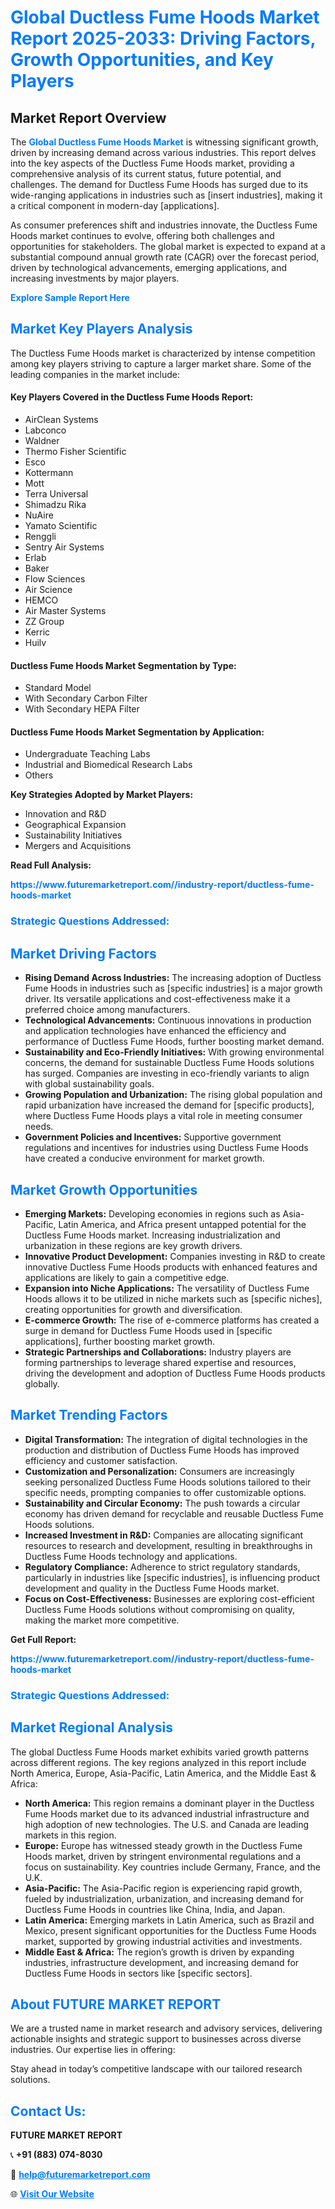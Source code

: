 <h1 style="color: #007BFF;">Global Ductless Fume Hoods Market Report 2025-2033: Driving Factors, Growth Opportunities, and Key Players</h1>

<section id="overview">
<h2>Market Report Overview</h2>
<p>The <a href="https://www.futuremarketreport.com//industry-report/ductless-fume-hoods-market" style="color: #007BFF; text-decoration: none;"><strong>Global Ductless Fume Hoods Market</strong></a> is witnessing significant growth, driven by increasing demand across various industries. This report delves into the key aspects of the Ductless Fume Hoods market, providing a comprehensive analysis of its current status, future potential, and challenges. The demand for Ductless Fume Hoods has surged due to its wide-ranging applications in industries such as [insert industries], making it a critical component in modern-day [applications].</p>
<p>As consumer preferences shift and industries innovate, the Ductless Fume Hoods market continues to evolve, offering both challenges and opportunities for stakeholders. The global market is expected to expand at a substantial compound annual growth rate (CAGR) over the forecast period, driven by technological advancements, emerging applications, and increasing investments by major players.</p>
</section>

<section id="overview">
<p><a href="https://www.futuremarketreport.com//request-sample/reportId=58307" style="color: #007BFF; text-decoration: none;"><strong>Explore Sample Report Here</strong></a></p>
</section>

<section id="key-players">
<h2 style="color: #007BFF;">Market Key Players Analysis</h2>
<p>The Ductless Fume Hoods market is characterized by intense competition among key players striving to capture a larger market share. Some of the leading companies in the market include:</p>
<h4>Key Players Covered in the Ductless Fume Hoods Report:</h4>
<ul><li>AirClean Systems</li><li>Labconco</li><li>Waldner</li><li>Thermo Fisher Scientific</li><li>Esco</li><li>Kottermann</li><li>Mott</li><li>Terra Universal</li><li>Shimadzu Rika</li><li>NuAire</li><li>Yamato Scientific</li><li>Renggli</li><li>Sentry Air Systems</li><li>Erlab</li><li>Baker</li><li>Flow Sciences</li><li>Air Science</li><li>HEMCO</li><li>Air Master Systems</li><li>ZZ Group</li><li>Kerric</li><li>Huilv</li></ul>
<h4>Ductless Fume Hoods Market Segmentation by Type:</h4>
<ul><li>Standard Model</li><li>With Secondary Carbon Filter</li><li>With Secondary HEPA Filter</li></ul>

<h4>Ductless Fume Hoods Market Segmentation by Application:</h4>
<ul><li>Undergraduate Teaching Labs</li><li>Industrial and Biomedical Research Labs</li><li>Others</li></ul>
<p><strong>Key Strategies Adopted by Market Players:</strong></p>
<ul>
<li>Innovation and R&D</li>
<li>Geographical Expansion</li>
<li>Sustainability Initiatives</li>
<li>Mergers and Acquisitions</li>
</ul>
</section>

<section>
<p><strong>Read Full Analysis: </strong></p><a href="https://www.futuremarketreport.com//industry-report/ductless-fume-hoods-market" style="color: #007BFF; text-decoration: none;"><strong>https://www.futuremarketreport.com//industry-report/ductless-fume-hoods-market</strong></a>
<h3 style="color: #007BFF;">Strategic Questions Addressed:</h3>
</section>

<section id="driving-factors">
<h2 style="color: #007BFF;">Market Driving Factors</h2>
<ul>
<li><strong>Rising Demand Across Industries:</strong> The increasing adoption of Ductless Fume Hoods in industries such as [specific industries] is a major growth driver. Its versatile applications and cost-effectiveness make it a preferred choice among manufacturers.</li>
<li><strong>Technological Advancements:</strong> Continuous innovations in production and application technologies have enhanced the efficiency and performance of Ductless Fume Hoods, further boosting market demand.</li>
<li><strong>Sustainability and Eco-Friendly Initiatives:</strong> With growing environmental concerns, the demand for sustainable Ductless Fume Hoods solutions has surged. Companies are investing in eco-friendly variants to align with global sustainability goals.</li>
<li><strong>Growing Population and Urbanization:</strong> The rising global population and rapid urbanization have increased the demand for [specific products], where Ductless Fume Hoods plays a vital role in meeting consumer needs.</li>
<li><strong>Government Policies and Incentives:</strong> Supportive government regulations and incentives for industries using Ductless Fume Hoods have created a conducive environment for market growth.</li>
</ul>
</section>

<section id="growth-opportunities">
<h2 style="color: #007BFF;">Market Growth Opportunities</h2>
<ul>
<li><strong>Emerging Markets:</strong> Developing economies in regions such as Asia-Pacific, Latin America, and Africa present untapped potential for the Ductless Fume Hoods market. Increasing industrialization and urbanization in these regions are key growth drivers.</li>
<li><strong>Innovative Product Development:</strong> Companies investing in R&D to create innovative Ductless Fume Hoods products with enhanced features and applications are likely to gain a competitive edge.</li>
<li><strong>Expansion into Niche Applications:</strong> The versatility of Ductless Fume Hoods allows it to be utilized in niche markets such as [specific niches], creating opportunities for growth and diversification.</li>
<li><strong>E-commerce Growth:</strong> The rise of e-commerce platforms has created a surge in demand for Ductless Fume Hoods used in [specific applications], further boosting market growth.</li>
<li><strong>Strategic Partnerships and Collaborations:</strong> Industry players are forming partnerships to leverage shared expertise and resources, driving the development and adoption of Ductless Fume Hoods products globally.</li>
</ul>
</section>

<section id="trending-factors">
<h2 style="color: #007BFF;">Market Trending Factors</h2>
<ul>
<li><strong>Digital Transformation:</strong> The integration of digital technologies in the production and distribution of Ductless Fume Hoods has improved efficiency and customer satisfaction.</li>
<li><strong>Customization and Personalization:</strong> Consumers are increasingly seeking personalized Ductless Fume Hoods solutions tailored to their specific needs, prompting companies to offer customizable options.</li>
<li><strong>Sustainability and Circular Economy:</strong> The push towards a circular economy has driven demand for recyclable and reusable Ductless Fume Hoods solutions.</li>
<li><strong>Increased Investment in R&D:</strong> Companies are allocating significant resources to research and development, resulting in breakthroughs in Ductless Fume Hoods technology and applications.</li>
<li><strong>Regulatory Compliance:</strong> Adherence to strict regulatory standards, particularly in industries like [specific industries], is influencing product development and quality in the Ductless Fume Hoods market.</li>
<li><strong>Focus on Cost-Effectiveness:</strong> Businesses are exploring cost-efficient Ductless Fume Hoods solutions without compromising on quality, making the market more competitive.</li>
</ul>
</section>

<section>
<p><strong>Get Full Report: </strong></p><a href="https://www.futuremarketreport.com//industry-report/ductless-fume-hoods-market" style="color: #007BFF; text-decoration: none;"><strong>https://www.futuremarketreport.com//industry-report/ductless-fume-hoods-market</strong></a>
<h3 style="color: #007BFF;">Strategic Questions Addressed:</h3>
</section>


<section id="regional-analysis">
<h2 style="color: #007BFF;">Market Regional Analysis</h2>
<p>The global Ductless Fume Hoods market exhibits varied growth patterns across different regions. The key regions analyzed in this report include North America, Europe, Asia-Pacific, Latin America, and the Middle East & Africa:</p>
<ul>
<li><strong>North America:</strong> This region remains a dominant player in the Ductless Fume Hoods market due to its advanced industrial infrastructure and high adoption of new technologies. The U.S. and Canada are leading markets in this region.</li>
<li><strong>Europe:</strong> Europe has witnessed steady growth in the Ductless Fume Hoods market, driven by stringent environmental regulations and a focus on sustainability. Key countries include Germany, France, and the U.K.</li>
<li><strong>Asia-Pacific:</strong> The Asia-Pacific region is experiencing rapid growth, fueled by industrialization, urbanization, and increasing demand for Ductless Fume Hoods in countries like China, India, and Japan.</li>
<li><strong>Latin America:</strong> Emerging markets in Latin America, such as Brazil and Mexico, present significant opportunities for the Ductless Fume Hoods market, supported by growing industrial activities and investments.</li>
<li><strong>Middle East & Africa:</strong> The region’s growth is driven by expanding industries, infrastructure development, and increasing demand for Ductless Fume Hoods in sectors like [specific sectors].</li>
</ul>
</section>

<footer>
<h2 style="color: #007BFF;">About FUTURE MARKET REPORT</h2>
<p>We are a trusted name in market research and advisory services, delivering actionable insights and strategic support to businesses across diverse industries. Our expertise lies in offering:</p>

<p>Stay ahead in today’s competitive landscape with our tailored research solutions.</p>

<h2 style="color: #007BFF;">Contact Us:</h2>
<p><strong>FUTURE MARKET REPORT</strong></p>
<p>📞 <strong>+91 (883) 074-8030</strong></p>
<p>📧 <strong><a href="mailto:help@futuremarketreport.com" style="color: #007BFF;">help@futuremarketreport.com</a></strong></p>
<p>🌐 <strong><a href="https://www.futuremarketreport.com/" style="color: #007BFF;">Visit Our Website</a></strong></p>
</footer>